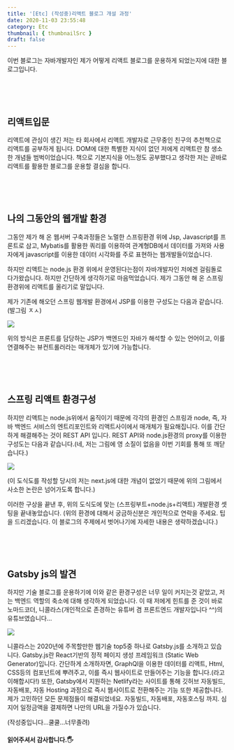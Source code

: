 ```yaml
---
title: '[Etc] (작성중)리액트 블로그 개설 과정'
date: 2020-11-03 23:55:48
category: Etc
thumbnail: { thumbnailSrc }
draft: false
---
```


이번 블로그는 자바개발자인 제가 어떻게 리액트 블로그를 운용하게 되었는지에 대한 블로그입니다.

<br><br><br>

## 리액트입문

리액트에 관심이 생긴 저는 타 회사에서 리액트 개발자로 근무중인 친구의 추천책으로 리액트를 공부하게 됩니다.
DOM에 대한 특별한 지식이 없던 저에게 리액트란 참 생소한 개념들 범벅이었습니다.
책으로 기본지식을 어느정도 공부했다고 생각한 저는 곧바로 리액트를 활용한 블로그를 운용할 결심을 합니다.

<br><br><br>

## 나의 그동안의 웹개발 환경

그동안 제가 해 온 웹서버 구축과정들은 노멀한 스프링환경 위에 Jsp, Javascript를 프론트로 삼고,
Mybatis를 활용한 쿼리를 이용하여 관계형DB에서 데이터를 가져와 사용자에게 javascript를 이용한 데이터 시각화를 주로 표현하는 웹개발들이었습니다.

하지만 리액트는 node.js 환경 위에서 운영된다는점이 자바개발자인 저에겐 걸림돌로 다가왔습니다.
하지만 간단하게 생각하기로 마음먹었습니다. 제가 그동안 해 온 스프링 환경위에 리액트를 올리기로 말입니다.

제가 기존에 해오던 스프링 웹개발 환경에서 JSP를 이용한 구성도는 다음과 같습니다. (발그림 ㅈㅅ)

![](/images/Spring_jsp_env.png)

위의 방식은 프론트를 담당하는 JSP가 백엔드인 자바가 해석할 수 있는 언어이고, 이를 연결해주는 뷰컨트롤러라는 매개체가 있기에 가능합니다.

<br><br><br>

## 스프링 리액트 환경구성

하지만 리액트는 node.js위에서 움직이기 때문에 각각의 환경인 스프링과 node, 즉, 자바 백엔드 서비스의 엔트리포인트와 리액트사이에서 매개체가 필요해집니다.
이를 간단하게 해결해주는 것이 REST API 입니다. REST API와 node.js환경의 proxy를 이용한 구성도는 다음과 같습니다.(네, 저는 그림에 영 소질이 없음을 이번 기회를 통해 또 깨닫습니다.)

![](/images/spring_node_react_env.png)

(이 도식도를 작성할 당시의 저는 next.js에 대한 개념이 없었기 때문에 위의 그림에서 사소한 논란은 넘어가도록 합니다.)

이러한 구상을 끝낸 후, 위의 도식도에 맞는 (스프링부트+node.js+리액트) 개발환경 셋팅을 끝내놓았습니다.
(위의 환경에 대해서 궁금하신분은 개인적으로 연락을 주세요. 팁을 드리겠습니다. 이 블로그의 주제에서 벗어나기에 자세한 내용은 생략하겠습니다.)

<br><br><br>

## Gatsby js의 발견

하지만 기술 블로그를 운용하기에 이와 같은 환경구성은 너무 일이 커지는것 같았고, 저는 백엔드 역할의 축소에 대해 생각하게 되었습니다.
이 때 저에게 힌트를 준 것이 바로 노마드코더, 니콜라스(개인적으로 존경하는 유튜버 겸 프론트엔드 개발자입니다 ^^)의 유튜브였습니다...

![](/images/nicolas_youtube1.png)

니콜라스는 2020년에 주목할만한 웹기술 top5중 하나로 Gatsby.js를 소개하고 있습니다.
Gatsby.js란 React기반의 정적 페이지 생성 프레임워크 (Static Web Generator)입니다.
간단하게 소개하자면, GraphQl을 이용한 데이터를 리액트, Html, CSS등의 컴포넌트에 뿌려주고, 이를 즉시 웹사이트로 만들어주는 기능을 합니다.(라고 이해합시다!)
또한, Gatsby에서 지원하는 Netlify라는 사이트를 통해 깃허브 자동빌드, 자동배포, 자동 Hosting 과정으로 즉시 웹사이트로 전환해주는 기능 또한 제공합니다.
제가 고민하던 모든 문제점들이 해결되었네요. 자동빌드, 자동배포, 자동호스팅 까지. 심지어 일정금액을 결제하면 나만의 URL을 가질수가 있습니다.

(작성중입니다...쿨쿨...너무졸려)

#### 읽어주셔서 감사합니다.🖐
